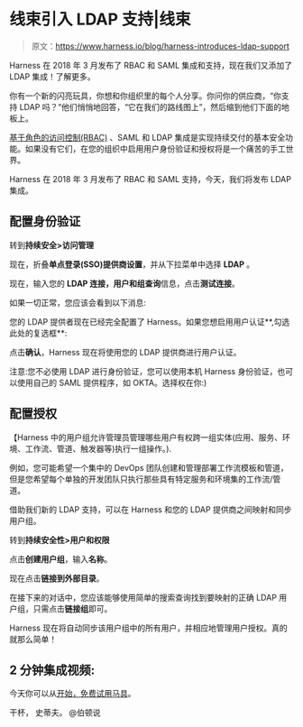 # 线束引入 LDAP 支持|线束

> 原文：<https://www.harness.io/blog/harness-introduces-ldap-support>

Harness 在 2018 年 3 月发布了 RBAC 和 SAML 集成和支持，现在我们又添加了 LDAP 集成！了解更多。

你有一个新的闪亮玩具，你想和你组织里的每个人分享。你问你的供应商，“你支持 LDAP 吗？”他们悄悄地回答，“它在我们的路线图上”，然后缩到他们下面的地板上。

[基于角色的访问控制(RBAC)](https://harness.io/blog/rbac/) 、SAML 和 LDAP 集成是实现持续交付的基本安全功能。如果没有它们，在您的组织中启用用户身份验证和授权将是一个痛苦的手工世界。

Harness 在 2018 年 3 月发布了 RBAC 和 SAML 支持，今天，我们将发布 LDAP 集成。

## 配置身份验证

转到**持续安全>访问管理**

现在，折叠**单点登录(SSO)提供商设置**，并从下拉菜单中选择 **LDAP** 。

现在，输入您的 **LDAP 连接，用户和组查询**信息，点击**测试连接**。

如果一切正常，您应该会看到以下消息:

您的 LDAP 提供者现在已经完全配置了 Harness。如果您想启用用户认证**,勾选此处的复选框**:

点击**确认**，Harness 现在将使用您的 LDAP 提供商进行用户认证。

注意:您不必使用 LDAP 进行身份验证，您可以使用本机 Harness 身份验证，也可以使用自己的 SAML 提供程序，如 OKTA。选择权在你:)

## 配置授权

【Harness 中的用户组允许管理员管理哪些用户有权跨一组实体(应用、服务、环境、工作流、管道、触发器等)执行一组操作。).

例如，您可能希望一个集中的 DevOps 团队创建和管理部署工作流模板和管道，但是您希望每个单独的开发团队只执行那些具有特定服务和环境集的工作流/管道。

借助我们新的 LDAP 支持，可以在 Harness 和您的 LDAP 提供商之间映射和同步用户组。

转到**持续安全性>用户和权限**

点击**创建用户组**，输入**名称**。

现在点击**链接到外部目录**。

在接下来的对话中，您应该能够使用简单的搜索查询找到要映射的正确 LDAP 用户组，只需点击**链接组**即可。

Harness 现在将自动同步该用户组中的所有用户，并相应地管理用户授权。真的就那么简单！

## 2 分钟集成视频:

今天你可以从[开始，免费试用马具](https://app.harness.io/auth/#/signup)。

干杯，
史蒂夫。
@伯顿说